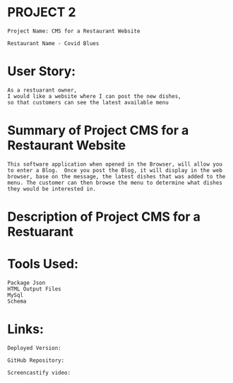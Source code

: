 # PROJECT 2
    Project Name: CMS for a Restaurant Website

    Restaurant Name - Covid Blues

# User Story:
    As a restuarant owner, 
    I would like a website where I can post the new dishes, 
    so that customers can see the latest available menu

# Summary of Project CMS for a Restaurant Website
    This software application when opened in the Browser, will allow you to enter a Blog.  Once you post the Blog, it will display in the web browser, base on the message, the latest dishes that was added to the menu. The customer can then browse the menu to determine what dishes they would be interested in.
     


# Description of Project CMS for a Restuarant 



# Tools Used:
    Package Json
    HTML Output Files
    MySql
    Schema                                                                                                                                                     

# Links:
    Deployed Version: 

    GitHub Repository:

    Screencastify video:
